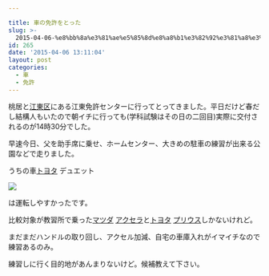 ```yaml
---

title: 車の免許をとった
slug: >-
  2015-04-06-%e8%bb%8a%e3%81%ae%e5%85%8d%e8%a8%b1%e3%82%92%e3%81%a8%e3%81%a3%e3%81%9f
id: 265
date: '2015-04-06 13:11:04'
layout: post
categories:
  - 車
  - 免許
---
```


桃居と[江東区](http://d.hatena.ne.jp/keyword/%B9%BE%C5%EC%B6%E8)にある江東免許センターに行ってとってきました。平日だけど春だし結構人もいたので朝イチに行っても(学科試験はその日の二回目)実際に交付されるのが14時30分でした。

早速今日、父を助手席に乗せ、ホームセンター、大きめの駐車の練習が出来る公園などで走りました。

うちの車[トヨタ](http://d.hatena.ne.jp/keyword/%A5%C8%A5%E8%A5%BF) デュエット

![](https://cdn-ak.f.st-hatena.com/images/fotolife/p/peipeipe/20190630/20190630171151.jpg)

は運転しやすかったです。

比較対象が教習所で乗った[マツダ](http://d.hatena.ne.jp/keyword/%A5%DE%A5%C4%A5%C0) [アクセラ](http://d.hatena.ne.jp/keyword/%A5%A2%A5%AF%A5%BB%A5%E9)と[トヨタ](http://d.hatena.ne.jp/keyword/%A5%C8%A5%E8%A5%BF) [プリウス](http://d.hatena.ne.jp/keyword/%A5%D7%A5%EA%A5%A6%A5%B9)しかないけれど。

まだまだハンドルの取り回し、アクセル加減、自宅の車庫入れがイマイチなので練習あるのみ。

練習しに行く目的地があんまりないけど。候補教えて下さい。